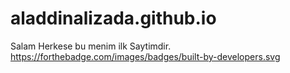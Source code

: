 # aladdinalizada.github.io
Salam Herkese bu menim ilk Saytimdir. 
https://forthebadge.com/images/badges/built-by-developers.svg
